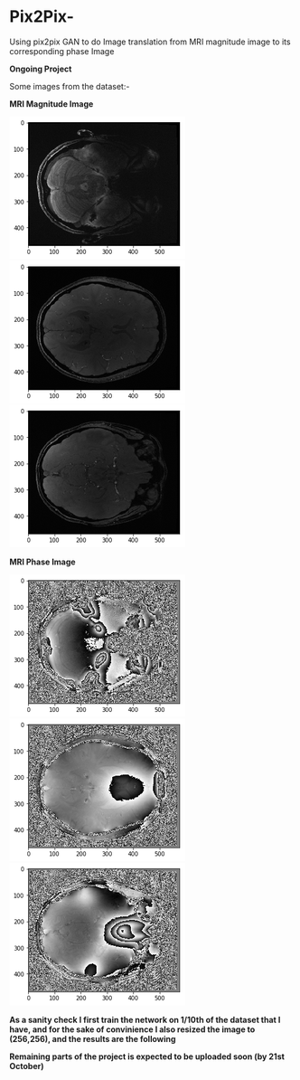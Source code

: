 # Pix2Pix-
Using pix2pix GAN to do Image translation from MRI magnitude image to its corresponding phase Image

**Ongoing Project**

Some images from the dataset:-

**MRI Magnitude Image**

![](MRI_Images/m1.png) ![](MRI_Images/m2.png) ![](MRI_Images/m3.png)


**MRI Phase Image**

![](MRI_Images/p1.png)  ![](MRI_Images/p2.png)  ![](MRI_Images/p3.png)


**As a sanity check I first train the network on 1/10th of the dataset that I have, and for the sake of convinience I also resized the image to (256,256), and the results are the following**





**Remaining parts of the project is expected to be uploaded soon (by 21st October)**
